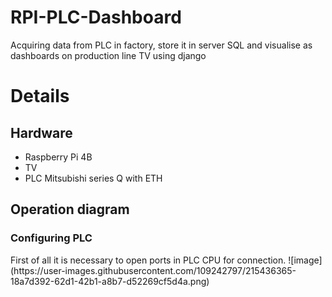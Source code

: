 # RPI-PLC-Dashboard
Acquiring data from PLC in factory, store it in server SQL and visualise as dashboards on production line TV using django

<h1> Details </h1>
<h2> Hardware </h2>
<ul>
<li> Raspberry Pi 4B </li>
<li> TV </li>
<li> PLC Mitsubishi series Q with ETH </li>
</ul>
<h2> Operation diagram </h2>
<h3> Configuring PLC </h3>
First of all it is necessary to open ports in PLC CPU for connection.
![image](https://user-images.githubusercontent.com/109242797/215436365-18a7d392-62d1-42b1-a8b7-d52269cf5d4a.png)
